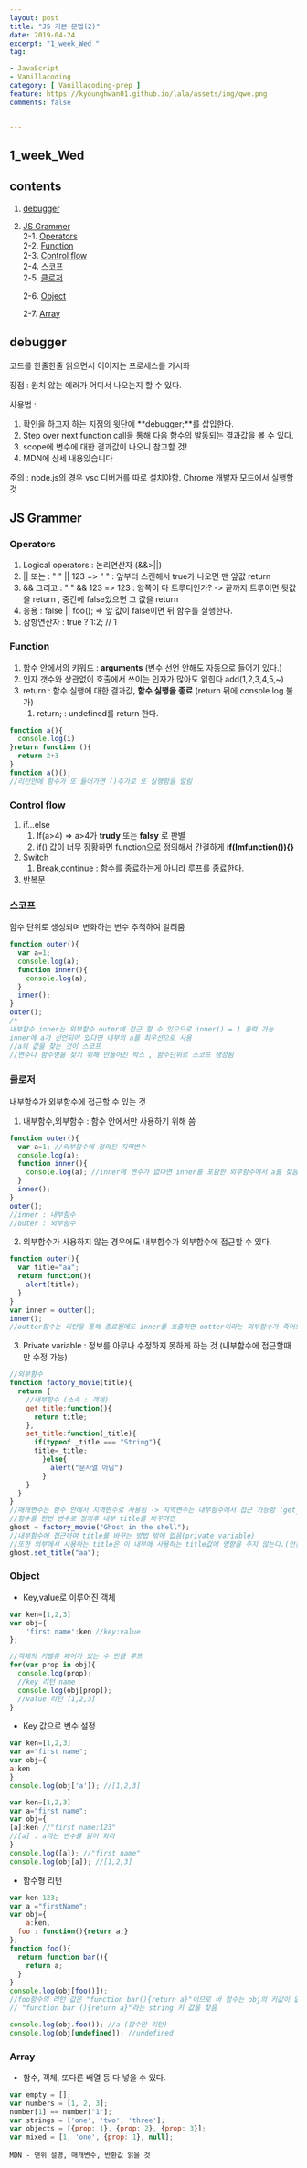 ```yaml
---
layout: post
title: "JS 기본 문법(2)"
date: 2019-04-24
excerpt: "1_week_Wed "
tag:

- JavaScript
- Vanillacoding
category: [ Vanillacoding-prep ]
feature: https://kyounghwan01.github.io/lala/assets/img/qwe.png
comments: false


---
```


## 1_week_Wed


## contents

1. [debugger](#debugger)

2. [JS Grammer](#JS-Grammer)<br>
   2-1. [Operators](#Operators)<br>
   2-2. [Function](#Function)<br>
   2-3. [Control flow](#Control-flow)<br>
   2-4. [스코프](#스코프)<br>
   2-5. [클로저](#클로저)<br>

   2-6. [Object](#Object)

   2-7. [Array](#Array)<br>

## **debugger**

코드를 한줄한줄 읽으면서 이어지는 프로세스를 가시화 

장점 : 원치 않는 에러가 어디서 나오는지 할 수 있다.

사용법 :

1. 확인을 하고자 하는 지점의 윗단에 **debugger;**를 삽입한다.
2. Step over next function call을 통해 다음 함수의 발동되는 결과값을 볼 수 있다.
3. scope에 변수에 대한 결과값이 나오니 참고할 것!
4. MDN에 상세 내용있습니다

주의 : node.js의 경우 vsc 디버거를 따로 설치야함. Chrome 개발자 모드에서 실행할 것 

## JS Grammer

### Operators

1. Logical operators : 논리연산자 (&&>||)
  1. ||  또는  : " " || 123  => " "  : 앞부터 스캔해서 true가 나오면 맨 앞값 return 
  2. && 그리고 : " " && 123 => 123 : 양쪽이 다 트루디인가? -> 끝까지 트루이면 뒷값을 return , 중간에 false있으면 그 값을 return 
  3. 응용 : false || foo(); => 앞 값이 false이면 뒤 함수를 실행한다. 
  4. 삼항연산자 : true ? 1:2;  // 1

### Function

1. 함수 안에서의 키워드 : **arguments** (변수 선언 안해도 자동으로 들어가 있다.)
2. 인자 갯수와 상관없이 호출에서 쓰이는 인자가 많아도 읽힌다  add(1,2,3,4,5,~)
3. return : 함수 실행에 대한 결과값, **함수 실행을 종료** (return 뒤에 console.log 불가)
   1. return; : undefined를 return 한다. 

```js
function a(){
  console.log(i)
}return function (){
  return 2+3
}
function a()();
//리턴안에 함수가 또 들어가면 ()추가로 또 실행함을 알림
```



### Control flow

1. if…else
   1. If(a>4) => a>4가 **trudy** 또는 **falsy** 로 판별
   2. if() 값이 너무 장황하면 function으로 정의해서 간결하게 **if(Imfunction()){}**
2. Switch 
   1. Break,continue : 함수를 종료하는게 아니라 루프를 종료한다. 
3. 반복문

### 스코프  

함수 단위로 생성되며 변화하는 변수 추척하여 알려줌

```js
function outer(){
  var a=1;
  console.log(a);
  function inner(){
    console.log(a);
  }
  inner();
}
outer();
/*
내부함수 inner는 외부함수 outer에 접근 할 수 있으므로 inner() = 1 출력 가능
inner에 a가 선언되어 있다면 내부의 a를 최우선으로 사용
//a의 값을 찾는 것이 스코프
//변수나 함수명을 찾기 위해 만들어진 박스 , 함수단위로 스코프 생성됨
```

### 클로저 

내부함수가 외부함수에 접근할 수 있는 것

1. 내부함수,외부함수 : 함수 안에서만 사용하기 위해 씀

```js
function outer(){
  var a=1; //외부함수에 정의된 지역변수
  console.log(a);
  function inner(){
    console.log(a); //inner에 변수가 없다면 inner를 포함한 외부함수에서 a를 찾음
  }
  inner();
}
outer();
//inner : 내부함수 
//outer : 외부함수

```

2. 외부함수가 사용하지 않는 경우에도 내부함수가 외부함수에 접근할 수 있다.

```js
function outer(){
  var title="aa";
  return function(){
    alert(title);
  }
}
var inner = outter();
inner();
//outter함수는 리턴을 통해 종료됨에도 inner를 호출하면 outter이라는 외부함수가 죽어도 접근하고 가져올 수 있다. 
```

3. Private variable : 정보를 아무나 수정하지 못하게 하는 것 (내부함수에 접근할때만 수정 가능)

```js
//외부함수
function factory_movie(title){
  return { 
    //내부함수 (소속 : 객체)
    get_title:function(){
      return title; 
    },
    set_title:function(_title){
      if(typeof _title === "String"){
      title=_title;
        }else{
          alert("문자열 아님")
        }
    } 
  }
}
//매개변수는 함수 안에서 지역변수로 사용됨 -> 지역변수는 내부함수에서 접근 가능함 (get_title이 쓸 수 있다.)
//함수를 한번 변수로 정의후 내부 title를 바꾸려면
ghost = factory_movie("Ghost in the shell");
//내부함수에 접근하여 title를 바꾸는 방법 밖에 없음(private variable)
//또한 외부에서 사용하는 title은 이 내부에 사용하는 title값에 영향을 주지 않는다.(안전)
ghost.set_title("aa");
```

### Object

- Key,value로 이루어진 객체

```javascript
var ken=[1,2,3]
var obj={
	'first name':ken //key:value
};

//객체의 키밸류 페어가 있는 수 만큼 루프
for(var prop in obj){
  console.log(prop);
  //key 리턴 name 
  console.log(obj[prop]);
  //value 리턴 [1,2,3]
}

```

- Key 값으로 변수 설정

```js
var ken=[1,2,3]
var a="first name";
var obj={
a:ken
}
console.log(obj['a']); //[1,2,3]
```

```js
var ken=[1,2,3]
var a="first name";
var obj={
[a]:ken //"first name:123"
//[a] : a라는 변수를 읽어 와라
}
console.log([a]); //"first name"
console.log(obj[a]); //[1,2,3]
```

- 함수형 리턴

```js
var ken 123;
var a ="firstName";
var obj={
	a:ken,
  foo : function(){return a;}
};
function foo(){
  return function bar(){
    return a;
  }
}
console.log(obj[foo()]); 
//foo함수의 리턴 값은 "function bar(){return a}"이므로 바 함수는 obj의 키값이 없기에 undefined가 나온다.  
// "function bar (){return a}"라는 string 키 값을 찾음

console.log(obj.foo()); //a (함수만 리턴)
console.log(obj[undefined]); //undefined
```

### Array

- 함수, 객체, 또다른 배열 등 다 넣을 수 있다. 

```js
var empty = [];
var numbers = [1, 2, 3];
number[1] == number["1"];
var strings = ['one', 'two', 'three'];
var objects = [{prop: 1}, {prop: 2}, {prop: 3}];
var mixed = [1, 'one', {prop: 1}, null];
```

```
MDN - 맨위 설명, 매개변수, 반환값 읽을 것 
```

## 
